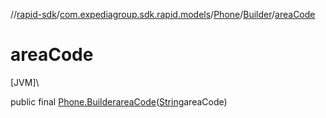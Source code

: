 //[rapid-sdk](../../../../index.md)/[com.expediagroup.sdk.rapid.models](../../index.md)/[Phone](../index.md)/[Builder](index.md)/[areaCode](area-code.md)

# areaCode

[JVM]\

public final [Phone.Builder](index.md)[areaCode](area-code.md)([String](https://docs.oracle.com/javase/8/docs/api/java/lang/String.html)areaCode)
